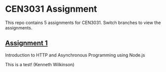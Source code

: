# CEN3031 Assignment

This repo contains 5 assignments for CEN3031.
Switch branches to view the assignments.

## [Assignment 1](https://github.com/UFWebApps/UF-Directory-App-Assignment/tree/Assignment1)
Introduction to HTTP and Asynchronous Programming using Node.js

This is a test! (Kenneth Wilkinson)
